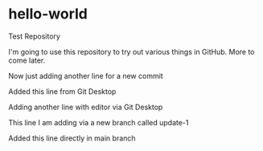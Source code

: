 # hello-world
Test Repository

I'm going to use this repository to try out various things in GitHub.
More to come later.

Now just adding another line for a new commit

Added this line from Git Desktop

Adding another line with editor via Git Desktop

This line I am adding via a new branch called update-1

Added this line directly in main branch
